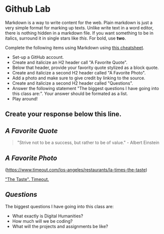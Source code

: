 
# Github Lab

Markdown is a way to write content for the web. 
Plain markdown is just a very simple format for marking up
texts. Unlike write text in a word editor, there is nothing
hidden in a markdown file. If you want something to be in
italics, surround it in single stars like *this*. For bold,
use **two**.

Complete the following items using Markdown using [this cheatsheet](https://github.com/adam-p/markdown-here/wiki/Markdown-Cheatsheet).

- Set-up a GitHub account. 
- Create and italicize an H2 header call "A Favorite Quote". 
- Below that header, provide your favority quote stylized as a block quote. 
- Create and italicize a second H2 header called "A Favorite Photo". 
- Add a photo and make sure to give credit by linking to the source.   
- Create and italicize a second H2 header called "Questions". 
- Answer the following statement "The biggest questions I have going into this class are:". Your answer should be formated as a list. 
- Play around!

 
 Create your response below this line. 
 ------------------

## *A Favorite Quote*

>  "Strive not to be a success, but rather to be of value." - Albert Einstein

## *A Favorite Photo*

(https://www.timeout.com/los-angeles/restaurants/la-times-the-taste)

["The Taste". Timeout.](https://www.timeout.com/los-angeles/restaurants/la-times-the-taste) 

## *Questions*

The biggest questions I have going into this class are:
- What exactly is Digital Humanities?
- How much will we be coding?
- What will the projects and assignments be like?

